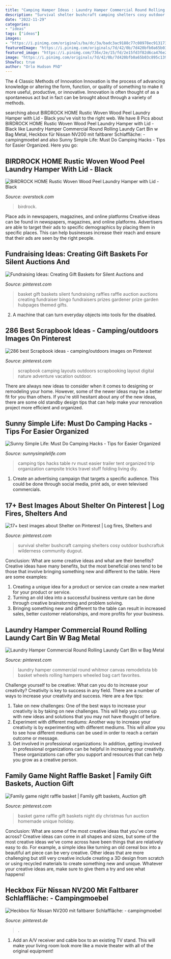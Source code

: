 ```yaml
---
title: "Camping Hamper Ideas : Laundry Hamper Commercial Round Rolling Laundy Cart Bin W Bag Metal"
description: "Survival shelter bushcraft camping shelters cosy outdoor bushcraftuk wilderness community dugout"
date: "2022-11-29"
categories:
- "ideas"
tags: ["ideas"]
images:
- "https://i.pinimg.com/originals/ba/dc/3a/badc3ac9188c77c08978ec913173cfbb.jpg"
featuredImage: "https://i.pinimg.com/originals/7d/42/0b/7d420bfb0a65b03c895c13911790949f.jpg"
featured_image: "https://i.pinimg.com/736x/2e/15/fd/2e15fd3f82d6ca476e297c197cba1ce3.jpg"
image: "https://i.pinimg.com/originals/7d/42/0b/7d420bfb0a65b03c895c13911790949f.jpg"
ShowToc: true
author: "Orlo Hudson PhD"
---
```



The 4 Classic Methods of Innovation
Innovation is the process of advancing knowledge or altering the form, function, or quality of something to make it more useful, productive, or innovative. Innovation is often thought of as a spontaneous act but in fact can be brought about through a variety of methods.

	

		
searching about BIRDROCK HOME Rustic Woven Wood Peel Laundry Hamper with Lid - Black you've visit to the right web. We have 8 Pics about BIRDROCK HOME Rustic Woven Wood Peel Laundry Hamper with Lid - Black like Laundry Hamper Commercial Round Rolling Laundy Cart Bin w Bag Metal, Heckbox für Nissan NV200 mit faltbarer Schlaffläche: - campingmoebel and also Sunny Simple Life: Must Do Camping Hacks - Tips for Easier Organized. Here you go:
		
    
## BIRDROCK HOME Rustic Woven Wood Peel Laundry Hamper With Lid - Black

<img loading=lazy src="https://ak1.ostkcdn.com/images/products/is/images/direct/1dc4dd76db2597c8e788814eb2937a6380ac9df2/BIRDROCK-HOME-Rustic-Woven-Wood-Peel-Laundry-Hamper-with-Lid---Black.jpg" onerror="this.onerror=null;this.src='https://tse3.mm.bing.net/th?id=OIP.plJ10GNNoohusMqg3LDc2gHaHa&amp;pid=15.1';" alt="BIRDROCK HOME Rustic Woven Wood Peel Laundry Hamper with Lid - Black">

_Source: overstock.com_

>birdrock. 

	

Place ads in newspapers, magazines, and online platforms
Creative ideas can be found in newspapers, magazines, and online platforms. Advertisers are able to target their ads to specific demographics by placing them in specific places. This can help businesses increase their reach and ensure that their ads are seen by the right people.

    
## Fundraising Ideas: Creating Gift Baskets For Silent Auctions And

<img loading=lazy src="https://i.pinimg.com/originals/7d/42/0b/7d420bfb0a65b03c895c13911790949f.jpg" onerror="this.onerror=null;this.src='https://tse3.mm.bing.net/th?id=OIP.MLHAWOCDVpyEJr-pYFpseQHaJM&amp;pid=15.1';" alt="Fundraising Ideas: Creating Gift Baskets for Silent Auctions and">

_Source: pinterest.com_

>basket gift baskets silent fundraising raffles raffle auction auctions creating fundraiser bingo fundraisers prizes gardener prize garden hubpages themed gifts. 

	

2. A machine that can turn everyday objects into tools for the disabled.

    
## 286 Best Scrapbook Ideas - Camping/outdoors Images On Pinterest

<img loading=lazy src="https://i.pinimg.com/736x/2e/15/fd/2e15fd3f82d6ca476e297c197cba1ce3.jpg" onerror="this.onerror=null;this.src='https://tse2.mm.bing.net/th?id=OIP.TaJSNxfv3hlk0xh5RAxE9wHaHa&amp;pid=15.1';" alt="286 best Scrapbook ideas - camping/outdoors images on Pinterest">

_Source: pinterest.com_

>scrapbook camping layouts outdoors scrapbooking layout digital nature adventure vacation outdoor. 

	

There are always new ideas to consider when it comes to designing or remodeling your home. However, some of the newer ideas may be a better fit for you than others. If you're still hesitant about any of the new ideas, there are some old standby design tips that can help make your renovation project more efficient and organized.

    
## Sunny Simple Life: Must Do Camping Hacks - Tips For Easier Organized

<img loading=lazy src="https://3.bp.blogspot.com/-lSP4mn8lfX8/U9Jp_N3bBBI/AAAAAAAAL1U/PottLIjMgCI/s1600/campsite+table+set+up.jpg" onerror="this.onerror=null;this.src='https://tse3.mm.bing.net/th?id=OIP.pOfalzCsp-R_nT5ycFBd4AHaJR&amp;pid=15.1';" alt="Sunny Simple Life: Must Do Camping Hacks - Tips for Easier Organized">

_Source: sunnysimplelife.com_

>camping tips hacks table rv must easier trailer tent organized trip organization campsite tricks travel stuff folding living diy. 

	

1. Create an advertising campaign that targets a specific audience. This could be done through social media, print ads, or even televised commercials.

    
## 17+ Best Images About Shelter On Pinterest | Log Fires, Shelters And

<img loading=lazy src="https://s-media-cache-ak0.pinimg.com/736x/88/fe/c2/88fec27b1b325b287d7d86068b0b3c62.jpg" onerror="this.onerror=null;this.src='https://tse3.mm.bing.net/th?id=OIP.II-eZFOTA8p4MQcOp1eTkAHaFH&amp;pid=15.1';" alt="17+ best images about Shelter on Pinterest | Log fires, Shelters and">

_Source: pinterest.com_

>survival shelter bushcraft camping shelters cosy outdoor bushcraftuk wilderness community dugout. 

	

Conclusion: What are some creative ideas and what are their benefits?
Creative ideas have many benefits, but the most beneficial ones tend to be those that involve bringing something new and different to the table. Here are some examples:
1. Creating a unique idea for a product or service can create a new market for your product or service.
2. Turning an old idea into a successful business venture can be done through creative brainstorming and problem solving.
3. Bringing something new and different to the table can result in increased sales, better customer relationships, and more profits for your business.

    
## Laundry Hamper Commercial Round Rolling Laundy Cart Bin W Bag Metal

<img loading=lazy src="https://i.pinimg.com/736x/b2/8e/4f/b28e4fa52da671b3da6e87295e0d3aab--laundry-hamper-laundry-rooms.jpg" onerror="this.onerror=null;this.src='https://tse4.mm.bing.net/th?id=OIP.jGpuRSXYFssYVL-60Z8OAQHaLc&amp;pid=15.1';" alt="Laundry Hamper Commercial Round Rolling Laundy Cart Bin w Bag Metal">

_Source: pinterest.com_

>laundry hamper commercial round whitmor canvas remodelista bb basket wheels rolling hampers wheeled bag cart favorites. 

	

Challenge yourself to be creative: What can you do to increase your creativity?
Creativity is key to success in any field. There are a number of ways to increase your creativity and success. Here are a few tips: 
1. Take on new challenges: One of the best ways to increase your creativity is by taking on new challenges. This will help you come up with new ideas and solutions that you may not have thought of before. 
2. Experiment with different mediums: Another way to increase your creativity is by experimenting with different mediums. This will allow you to see how different mediums can be used in order to reach a certain outcome or message. 
3. Get involved in professional organizations: In addition, getting involved in professional organizations can be helpful in increasing your creativity. These organizations can offer you support and resources that can help you grow as a creative person.

    
## Family Game Night Raffle Basket | Family Gift Baskets, Auction Gift

<img loading=lazy src="https://i.pinimg.com/originals/ba/dc/3a/badc3ac9188c77c08978ec913173cfbb.jpg" onerror="this.onerror=null;this.src='https://tse4.mm.bing.net/th?id=OIP.WxVCLSCjGOvlKNxUsbI-FgHaLv&amp;pid=15.1';" alt="Family game night raffle basket | Family gift baskets, Auction gift">

_Source: pinterest.com_

>basket game raffle gift baskets night diy christmas fun auction homemade unique holiday. 

	

Conclusion: What are some of the most creative ideas that you've come across?
Creative ideas can come in all shapes and sizes, but some of the most creative ideas we've come across have been things that are relatively easy to do. For example, a simple idea like turning an old cereal box into a beautiful art piece can be very creative. Other ideas that are more challenging but still very creative include creating a 3D design from scratch or using recycled materials to create something new and unique. Whatever your creative ideas are, make sure to give them a try and see what happens!

    
## Heckbox Für Nissan NV200 Mit Faltbarer Schlaffläche: - Campingmoebel

<img loading=lazy src="https://i.pinimg.com/originals/8f/a8/07/8fa8071bb1828b1927783b9b5206aaef.png" onerror="this.onerror=null;this.src='https://tse1.mm.bing.net/th?id=OIP.QNLTLLV1M7tKRFSZMv9EWwHaJ4&amp;pid=15.1';" alt="Heckbox für Nissan NV200 mit faltbarer Schlaffläche: - campingmoebel">

_Source: pinterest.de_

>. 

	

1. Add an A/V receiver and cable box to an existing TV stand. This will make your living room look more like a movie theater with all of the original equipment!

